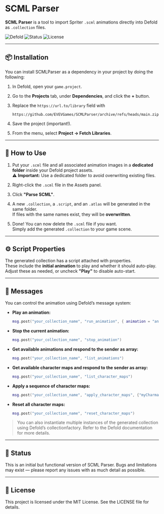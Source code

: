 # SCML Parser

**SCML Parser** is a tool to import Spriter `.scml` animations directly into Defold as `.collection` files.

![Defold](https://img.shields.io/badge/engine-Defold-blue?logo=defold&style=flat-square)
![Status](https://img.shields.io/badge/status-experimental-orange?style=flat-square)
![License](https://img.shields.io/badge/license-MIT-green?style=flat-square)

---

## 📦 Installation

You can install SCMLParser as a dependency in your project by doing the following:

1. In Defold, open your `game.project`.
2. Go to the **Projects** tab, under **Dependencies**, and click the **+** button.
3. Replace the `https://url.to/library` field with

   ```
   https://github.com/EVEVGames/SCMLParser/archive/refs/heads/main.zip
   ```
4. Save the project (important!).
5. From the menu, select **Project → Fetch Libraries**.


---

## 🚀 How to Use

1. Put your `.scml` file and all associated animation images in a **dedicated folder** inside your Defold project assets.  
   ⚠️ **Important:** Use a dedicated folder to avoid overwriting existing files.

2. Right-click the `.scml` file in the Assets panel.

3. Click **"Parse SCML"**.

4. A new `.collection`, a `.script`, and an `.atlas` will be generated in the same folder.  
   If files with the same names exist, they will be **overwritten**.

5. Done! You can now delete the `.scml` file if you want.  
   Simply add the generated `.collection` to your game scene.

---

## ⚙️ Script Properties

The generated collection has a script attached with properties.  
These include the **initial animation** to play and whether it should auto-play.  
Adjust these as needed, or uncheck **"Play"** to disable auto-start.

---

## 💬 Messages

You can control the animation using Defold’s message system:

- **Play an animation:**

  ```lua
  msg.post("your_collection_name", "run_animation", { animation = "animation_name", loop = false })
  ```
  
- **Stop the current animation:**

  ```lua
  msg.post("your_collection_name", "stop_animation")
  ```

- **Get available animations and respond to the sender as array:**

  ```lua
  msg.post("your_collection_name", "list_animations")
  ```

- **Get available character maps and respond to the sender as array:**

  ```lua
  msg.post("your_collection_name", "list_character_maps")
  ```

- **Apply a sequence of character maps:**

  ```lua
  msg.post("your_collection_name", "apply_character_maps", {"myCharmap1", "Charmap 2", --[[...]] })
  ```

- **Reset all character maps:**

  ```lua
  msg.post("your_collection_name", "reset_character_maps")
  ```

> You can also instantiate multiple instances of the generated collection using Defold’s collectionfactory.
> Refer to the Defold documentation for more details.

---

## 🧪 Status

This is an initial but functional version of SCML Parser.
Bugs and limitations may exist — please report any issues with as much detail as possible.

---

## 📝 License

This project is licensed under the MIT License. See the LICENSE file for details.
